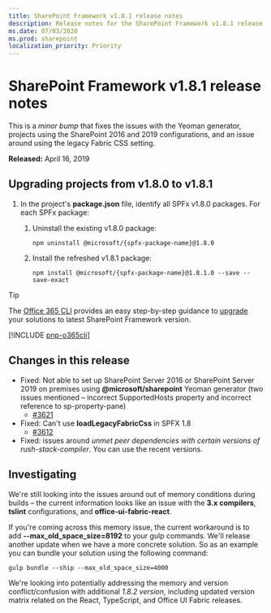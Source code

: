 ```yaml
---
title: SharePoint Framework v1.8.1 release notes
description: Release notes for the SharePoint Framework v1.8.1 release
ms.date: 07/03/2020
ms.prod: sharepoint
localization_priority: Priority
---
```

# SharePoint Framework v1.8.1 release notes

This is a _minor bump_ that fixes the issues with the Yeoman generator, projects using the SharePoint 2016 and 2019 configurations, and an issue around using the legacy Fabric CSS setting.

**Released:** April 16, 2019

## Upgrading projects from v1.8.0 to v1.8.1

1. In the project's **package.json** file, identify all SPFx v1.8.0 packages. For each SPFx package:
    1. Uninstall the existing v1.8.0 package:

        ```console
        npm uninstall @microsoft/{spfx-package-name}@1.8.0
        ```

    1. Install the refreshed v1.8.1 package:

        ```console
        npm install @microsoft/{spfx-package-name}@1.8.1.0 --save --save-exact
        ```

> [!TIP]
> The [Office 365 CLI](https://aka.ms/o365cli) provides an easy step-by-step guidance to [upgrade](https://pnp.github.io/office365-cli/cmd/spfx/project/project-upgrade/) your solutions to latest SharePoint Framework version.

[!INCLUDE [pnp-o365cli](../../includes/snippets/open-source/pnp-o365cli.md)]

## Changes in this release

- Fixed: Not able to set up SharePoint Server 2016 or SharePoint Server 2019 on premises using **@microsoft/sharepoint** Yeoman generator  (two issues mentioned – incorrect SupportedHosts property and incorrect reference to sp-property-pane)
  - [#3621](https://github.com/SharePoint/sp-dev-docs/issues/3621)
- Fixed: Can't use **loadLegacyFabricCss** in SPFX 1.8
  - [#3612](https://github.com/SharePoint/sp-dev-docs/issues/3612)
- Fixed: issues around *unmet peer dependencies with certain versions of rush-stack-compiler*. You can use the recent versions.

## Investigating

We're still looking into the issues around out of memory conditions during builds – the current information looks like an issue with the **3.x compilers**, **tslint** configurations, and **office-ui-fabric-react**.

If you're coming across this memory issue, the current workaround is to add **--max_old_space_size=8192** to your gulp commands. We'll release another update when we have a more concrete solution. So as an example you can bundle your solution using the following command:

```console
gulp bundle --ship --max_old_space_size=4000
```

We're looking into potentially addressing the memory and version conflict/confusion with additional *1.8.2 version*, including updated version matrix related on the React, TypeScript, and Office UI Fabric releases.
